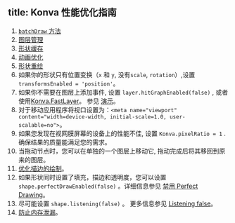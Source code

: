 title: Konva 性能优化指南
---

1. [`batchDraw` 方法](https://konvajs.github.io/docs/performance/Batch_Draw.html)
2. [图层管理](https://konvajs.github.io/docs/performance/Layer_Management.html)
3. [形状缓存](https://konvajs.github.io/docs/performance/Shape_Caching.html)
4. [动画优化](https://konvajs.github.io/docs/performance/Optimize_Animation.html)
5. [形状重绘](https://konvajs.github.io/docs/performance/Shape_Redraw.html)
6. 如果你的形状只有位置变换（`x` 和 `y`, 没有`scale`, `rotation`）,设置`transformsEnabled = 'position'`。
7. 如果你不需要在图层上添加事件, 设置 `layer.hitGraphEnabled(false)` ,  或者使用[Konva.FastLayer](https://konvajs.github.io/api/Konva.Group.html)。 参见 [演示](https://konvajs.github.io/docs/sandbox/Animation_Stress_Test.html)。
8. 对于移动应用程序将视口设置为：`<meta name="viewport" content="width=device-width, initial-scale=1.0, user-scalable=no">`。
9. 如果您发现在视网膜屏幕的设备上的性能不佳, 设置 `Konva.pixelRatio = 1` .确保结果的质量能满足您的需求。
10. 当拖动节点时，您可以在单独的一个图层上移动它, 拖动完成后将其移回到原来的图层。
11. [优化描边的绘制](https://konvajs.github.io/docs/performance/Optimize_Strokes.html)。
12. 如果形状同时设置了填充，描边和透明度，您可以设置 `shape.perfectDrawEnabled(false)` 。详细信息参见 [禁用 Perfect Drawing](https://konvajs.github.io/docs/performance/Disable_Perfect_Draw.html)。
13. 尽可能设置 `shape.listening(false)` 。 更多信息参见 [Listening false](https://konvajs.github.io/docs/performance/Listening_False.html)。
14. [防止内存泄漏](https://konvajs.github.io/docs/performance/Avoid_Memory_Leaks.html)。


